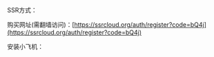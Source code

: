 SSR方式：

购买网址\(需翻墙访问\)：[https://ssrcloud.org/auth/register?code=bQ4j](https://ssrcloud.org/auth/register?code=bQ4j)

安装小飞机：

